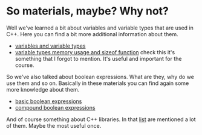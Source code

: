 So materials, maybe? Why not?
=====================
Well we've learned a bit about variables and variable types that are used in C++. Here you can find a bit more additional information about them.
* [variables and variable types](http://www.cplusplus.com/doc/tutorial/variables/)
* [variable types memory usage and sizeof function](http://www.tutorialspoint.com/cplusplus/cpp_data_types.htm)
check this it's something that I forgot to mention. It's useful and important for the course.

So we've also talked about boolean expressions. What are they, why do we use them and so on. Basically in these materials you can find again some more knowledge about them.
* [basic boolean expressions](https://www.youtube.com/watch?v=VveLH3m6cfA)
* [compound boolean expressions](https://www.youtube.com/watch?v=mHNG4ODjrd8)

And of course something about C++ libraries. In that [list](http://www.cplusplus.com/reference/) are mentioned a lot of them. Maybe the most useful once.
